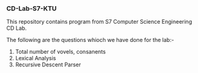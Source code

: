 ### CD-Lab-S7-KTU

This repository contains program from S7 Computer Science Engineering CD Lab.

The following are the questions whioch we have done for the lab:-
1. Total number of vovels, consanents
2. Lexical Analysis
3. Recursive Descent Parser
